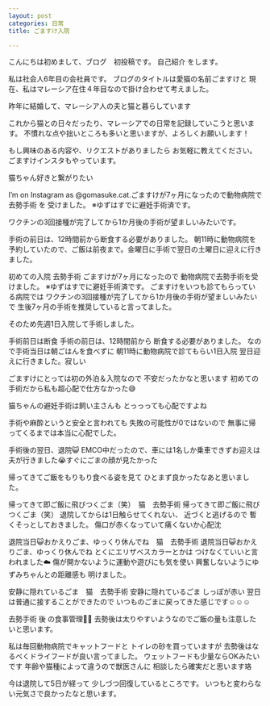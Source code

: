```yaml
---
layout: post
categories: 日常
title: ごますけ入院

---
```

こんにちは初めまして、ブログ　初投稿です。 自己紹介 をします。

私は社会人6年目の会社員です。
ブログのタイトルは愛猫の名前ごますけと
現在、私はマレーシア在住４年目なので掛け合わせて考えました。

昨年に結婚して、マレーシア人の夫と猫と暮らしています

これから猫との日々だったり、マレーシアでの日常を記録していこうと思います。
不慣れな点や拙いところも多いと思いますが、よろしくお願いします！

もし興味のある内容や、リクエストがありましたら
お気軽に教えてください。
ごますけインスタもやっています。

猫ちゃん好きと繋がりたい

I’m on Instagram as @gomasuke.cat.ごますけが7ヶ月になったので動物病院で 去勢手術 を 受けました。
※ゆずはすでに避妊手術済です。

ワクチンの3回接種が完了してから1か月後の手術が望ましいみたいです。

手術の前日は、12時間前から断食する必要がありました。
朝11時に動物病院を予約していたので、ご飯は前夜まで。金曜日に手術で翌日の土曜日に迎えに行きました。

初めての入院 去勢手術
ごますけが7ヶ月になったので
動物病院で去勢手術を受けました。
※ゆずはすでに避妊手術済です。
ごますけをいつも診てもらっている病院では
ワクチンの3回接種が完了してから1か月後の手術が望ましいみたいで
生後7ヶ月の手術を推奨していると言ってました。

そのため先週1日入院して手術しました。

手術前日は断食
手術の前日は、12時間前から
断食する必要がありました。
なので手術当日は朝ごはんを食べずに
朝11時に動物病院で診てもらい1日入院
翌日迎えに行きました。寂しい

ごますけにとっては初の外泊＆入院なので
不安だったかなと思います
初めての手術だから私も超心配で仕方なかった😅

猫ちゃんの避妊手術は飼い主さんも
とっっっても心配ですよね

手術や麻酔というと安全と言われても
失敗の可能性が0ではないので
無事に帰ってくるまでは本当に心配でした。

手術後の翌日、退院😺
EMCO中だったので、車には1名しか乗車できずお迎えは夫が行きました😭すぐにごまの顔が見たかった

帰ってきてご飯をもりもり食べる姿を見て
ひとまず良かったなあと思いました。

帰ってきて即ご飯に飛びつくごま（笑）　猫　去勢手術
帰ってきて即ご飯に飛びつくごま（笑）
退院してからは1日触らせてくれない、
近づくと逃げるので
暫くそっとしておきました。
傷口が赤くなっていて痛くないか心配沈

退院当日😺おかえりごま、ゆっくり休んでね　猫　去勢手術
退院当日😺おかえりごま、ゆっくり休んでね
とくにエリザベスカラーとかは
つけなくていいと言われました☁️
傷が開かないように運動や遊びにも気を使い
興奮しないようにゆずみちゃんとの距離感も
明けました。

安静に隠れているごま　猫　去勢手術
安静に隠れているごま しっぽが赤い
翌日は普通に接することができたので
いつものごまに戻ってきた感じです☺️☺️☺️

去勢手術 後 の食事管理🧑‍🔬
去勢後は太りやすいようなのでご飯の量も注意したいと思います。

私は毎回動物病院でキャットフードと
トイレの砂を買っていますが
去勢後はなるべくドライフードが良い言ってました。
ウェットフードも少量ならOKみたいです
年齢や猫種によって違うので獣医さんに
相談したら確実だと思います珞

今は退院して5日が経って
少しづつ回復しているところです。
いつもと変わらない元気さで良かったなと思います。